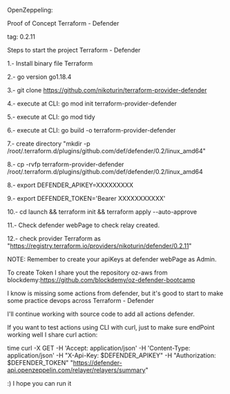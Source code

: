 OpenZeppeling:

Proof of Concept Terraform - Defender

tag: 0.2.11

Steps to start the project Terraform - Defender

1.- Install binary file Terraform

2.- go version go1.18.4

3.- git clone https://github.com/nikoturin/terraform-provider-defender

4.- execute at CLI: go mod init terraform-provider-defender

5.- execute at CLI: go mod tidy

6.- execute at CLI: go build -o terraform-provider-defender

7.- create directory "mkdir -p /root/.terraform.d/plugins/github.com/def/defender/0.2/linux_amd64"

8.- cp -rvfp terraform-provider-defender /root/.terraform.d/plugins/github.com/def/defender/0.2/linux_amd64

8.- export DEFENDER_APIKEY=XXXXXXXXX

9.- export DEFENDER_TOKEN='Bearer XXXXXXXXXXX'

10.- cd launch && terraform init && terraform apply --auto-approve

11.- Check defender webPage to check relay created.

12.- check provider Terraform as "https://registry.terraform.io/providers/nikoturin/defender/0.2.11"

NOTE: Remember to create your apiKeys at defender webPage as Admin.

To create Token I share yout the repository oz-aws from blockdemy:https://github.com/blockdemy/oz-defender-bootcamp

I know is missing some actions from defender, but it's good to start to make some practice devops across Terraform - Defender

I'll continue working with source code to add all actions defender.

If you want to test actions using CLI with curl, just to make sure endPoint working well I share curl action:

time curl -X GET -H 'Accept: application/json' -H 'Content-Type: application/json' -H "X-Api-Key: $DEFENDER_APIKEY" -H "Authorization: $DEFENDER_TOKEN" "https://defender-api.openzeppelin.com/relayer/relayers/summary"

:) I hope you can run it
